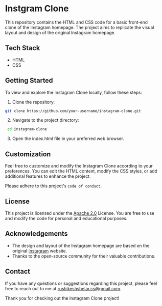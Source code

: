 
# Instgram Clone

This repository contains the HTML and CSS code for a basic front-end clone of the Instagram homepage. The project aims to replicate the visual layout and design of the original Instagram homepage.


## Tech Stack

- HTML
- CSS


## Getting Started
To view and explore the Instagram Clone locally, follow these steps:

1. Clone the repository:
```bash
git clone https://github.com/your-username/instagram-clone.git 
```
2. Navigate to the project directory:
```bash
 cd instagram-clone
 ```

3. Open the index.html file in your preferred web browser.

## Customization

Feel free to customize and modify the Instagram Clone according to your preferences. You can edit the HTML content, modify the CSS styles, or add additional features to enhance the project.

Please adhere to this project's `code of conduct`.


## License

This project is licensed under the [Apache 2.0](https://choosealicense.com/licenses/apache-2.0/) License. You are free to use and modify the code for personal and educational purposes.


## Acknowledgements

 - The design and layout of the Instagram homepage are based on the original [Instagram](https://www.instagram.com) website.
- Thanks to the open-source community for their valuable contributions.


## Contact

If you have any questions or suggestions regarding this project, please feel free to reach out to me at rushikeshshelar.cs@gmail.com.

Thank you for checking out the Instagram Clone project!
